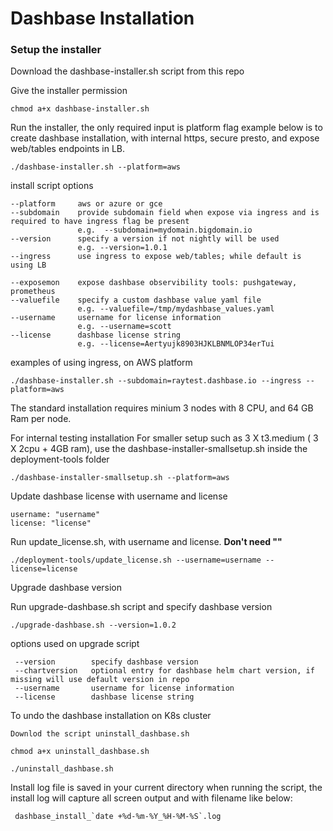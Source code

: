 # Dashbase Installation

### Setup the installer

Download the dashbase-installer.sh script from this repo

Give the installer permission
```
chmod a+x dashbase-installer.sh
```

Run the installer, the only required input is platform flag
example below is to create dashbase installation, with internal https, secure presto, and expose web/tables endpoints in LB.

```
./dashbase-installer.sh --platform=aws
```

install script options

    --platform     aws or azure or gce
    --subdomain    provide subdomain field when expose via ingress and is required to have ingress flag be present
                   e.g.  --subdomain=mydomain.bigdomain.io
    --version      specify a version if not nightly will be used
                   e.g. --version=1.0.1
    --ingress      use ingress to expose web/tables; while default is using LB

    --exposemon    expose dashbase observibility tools: pushgateway, prometheus
    --valuefile    specify a custom dashbase value yaml file
                   e.g. --valuefile=/tmp/mydashbase_values.yaml
    --username     username for license information 
                   e.g. --username=scott
    --license      dashbase license string 
                   e.g. --license=Aertyujk8903HJKLBNMLOP34erTui
    
    
examples of using ingress, on AWS platform

    ./dashbase-installer.sh --subdomain=raytest.dashbase.io --ingress --platform=aws

The standard installation requires minium 3 nodes with 8 CPU, and 64 GB Ram per node.

For internal testing installation 
For smaller setup such as 3 X t3.medium ( 3 X  2cpu + 4GB ram), use the dashbase-installer-smallsetup.sh inside the deployment-tools folder

```
./dashbase-installer-smallsetup.sh --platform=aws
```

Update dashbase license with username and license 

```
username: "username"
license: "license"
```

Run update_license.sh, with username and license. **Don't need ""**
```
./deployment-tools/update_license.sh --username=username --license=license
```

Upgrade dashbase version

Run upgrade-dashbase.sh script and specify dashbase version
```
./upgrade-dashbase.sh --version=1.0.2
``` 
options used on upgrade script

     --version        specify dashbase version
     --chartversion   optional entry for dashbase helm chart version, if missing will use default version in repo
     --username       username for license information
     --license        dashbase license string


To undo the dashbase installation on K8s cluster

```
Downlod the script uninstall_dashbase.sh 

chmod a+x uninstall_dashbase.sh

./uninstall_dashbase.sh
```

Install log file is saved in your current directory when running the script, the install log will capture all screen output and with filename like below:
```
 dashbase_install_`date +%d-%m-%Y_%H-%M-%S`.log
```
